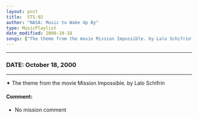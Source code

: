 ```yaml
---
layout: post
title:  STS-92
author: "NASA: Music to Wake Up By"
type: MusicPlaylist
date_modified: 2000-10-18
songs: ["The theme from the movie Mission Impossible. by Lalo Schifrin"]
---
```


----
### DATE: October 18, 2000
----
✦ The theme from the movie Mission Impossible. by Lalo Schifrin

#### Comment:
* No mission comment



<br/>
<center>
	<a target="_blank"
	   href="https://twitter.com/intent/tweet?hashtags=Space,NASA,Playlist,NASAWakeupCalls,SpaceProgram&text={{ page.author}}, '{{ page.songs.first }}' {{ page.title }}, {{ page.date | date: '%B %d, %Y' }}. {{ site.url }}{{ page.url }} @nasawakeupcalls">
	   <i class="fab fa-twitter" alt="Tweet this page" style="font-size: 1.3em;"></i>
	</a>
	&nbsp; 	<i class="fas fa-user-astronaut" style="font-size: 1.5em;"></i> &nbsp;
    <a type="amzn" search="'The theme from the movie Mission Impossible. by Lalo Schifrin'" category="popular music">
        <i class="fab fa-amazon" style="font-size: 1.3em;"></i>
    </a>
</center>
